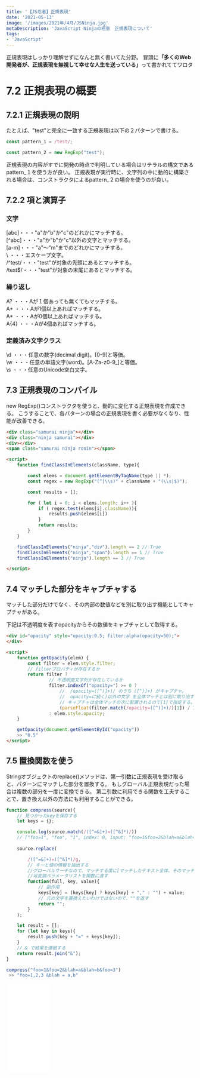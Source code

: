 ```yaml
---
title: '【JS忍者】正規表現'
date: '2021-05-13'
image: '/images/2021年/4月/JSNinja.jpg'
metaDescription: 'JavaScript Ninjaの極意　正規表現について'
tags: 
- 'JavaScript'
---
```

正規表現はしっかり理解せずになんと無く書いてた分野。
冒頭に<strong>「多くのWeb開発者が、正規表現を無視して幸せな人生を送っている」</strong>って書かれててワロタ

# 7.2 正規表現の概要
## 7.2.1 正規表現の説明

たとえば、"test"と完全に一致する正規表現は以下の２パターンで書ける。
```javascript
const pattern_1 = /test/;

const pattern_2 = new RegExp("test");
```
正規表現の内容がすでに開発の時点で判明している場合はリテラルの構文であるpattern_１を使う方が良い。
正規表現が実行時に、文字列の中に動的に構築される場合は、コンストラクタによるpattern_２の場合を使うのが良い。

## 7.2.2 項と演算子

### 文字
<red>[abc]</red>・・・"a"か"b"か"c"のどれかにマッチする。<br/>
<red>[^abc]</red>・・・"a"か"b"か"c"以外の文字とマッチする。<br/>
<red>[a-m]</red>・・・"a"〜"m"までのどれかにマッチする。<br/>
<red>  \  </red>・・・エスケープ文字。<br/>
<red>/^test/</red>・・・"test"が対象の先頭にあるとマッチする。<br/>
<red>/test$/</red>・・・"test"が対象の末尾にあるとマッチする。<br/>

### 繰り返し
<red> A? </red>・・・Aが１個あっても無くてもマッチする。<br/>
<red> A+ </red>・・・Aが1個以上あればマッチする。<br/>
<red> A* </red>・・・Aが0個以上あればマッチする。<br/>
<red> A{4} </red>・・・Aが4個あればマッチする。<br/>

### 定義済み文字クラス
<red> \d </red>・・・任意の数字(decimal digit)。[0-9]と等価。<br/>
<red> \w </red>・・・任意の単語文字(word)。[A-Za-z0-9_]と等価。<br/>
<red> \s </red>・・・任意のUnicode空白文字。<br/>

## 7.3 正規表現のコンパイル

new RegExp()コンストラクタを使うと、動的に変化する正規表現を作成できる。
こうすることで、各パターンの場合の正規表現を書く必要がなくなり、性能が改善できる。

```html
<div class="samurai ninja"></div>
<div class="ninja samurai"></div>
<div></div>
<span class="samurai ninja ronin"></span>

<script>
    function findClassInElements(className, type){

        const elems = document.getElementByTagName(type || *);
        const regex = new RegExp("(^|\\s)" + className + "(\\s|$)");

        const results = [];

        for ( let i = 0; i < elems.length; i++ ){
            if ( regex.test(elems[i].className)){
                results.push(elems[i])
            }
            return results;
        }
    }

    findClassInElements("ninja","div").length == 2 // True
    findClassInElements("ninja","span").length == 1 // True
    findClassInElements("ninja").length == 3 // True

</script>
```

## 7.4 マッチした部分をキャプチャする
マッチした部分だけでなく、その内部の数値などを別に取り出す機能としてキャプチャがある。

下記は不透明度を表すopacityからその数値をキャプチャとして取得する。

```html
<div id="opacity" style="opacity:0.5; filter:alpha(opacity=50);">
</div>

<script>
    function getOpacity(elem) {
        const filter = elem.style.filter;
        // filterプロパティが存在するか
        return filter ? 
                // 不透明度文字列が存在しているか
                filter.indexOf("opacity=") >= 0 ?
                    //  /opacity=([^)]+)/ のうち ([^)]+) がキャプチャ。
                    //  opacity=に続く)以外の文字 を全体マッチとは別に取り出す。
                    // キャプチャは全体マッチの次に配置されるので[1]で指定する。
                    (parseFloat(filter.match(/opacity=([^)]+)/)[1]) / 100) + "" : ""
                : elem.style.opacity;
    }

    getOpacity(document.getElementById("opacity"))
    >> "0.5"
</script>
```

## 7.5 置換関数を使う
Stringオブジェクトのreplace()メソッドは、第一引数に正規表現を受け取ると、パターンにマッチした部分を置換する。
もしグローバル正規表現だった場合は複数の部分を一度に変換できる。
第二引数に利用できる関数を工夫することで、置き換え以外の方法にも利用することができる。


```javascript
function compress(source){
    // 見つかったkeyを保存する
    let keys = {};

    console.log(source.match(/([^=&]+)=([^&]*)/))
    // ["foo=1", "foo", "1", index: 0, input: "foo=1&foo=2&blah=a&blah=b&foo=3", groups: undefined]
    
    source.replace(

        /([^=&]+)=([^&]*)/g,
        // キーと値の情報を抽出する
        //グローバルサーチなので、マッチする度に[マッチしたテキスト全体、そのマッチにおけるキャプチャ群]の
        //可変調パラメータリストを関数に渡す
        function(full, key, value){
            // 副作用
            keys[key] = (keys[key] ? keys[key] + "," : "") + value;
            // 元の文字を置換えたいわけではないので、""を返す
            return "";
        }
    );

    let result = [];
    for (let key in keys){
        result.push(key + "=" + keys[key]);
    }
    // & で結果を連結する
    return result.join("&");
}

compress("foo=1&foo=2&blah=a&blah=b&foo=3")
 >> "foo=1,2,3 &blah = a,b"
```
<iframe style="width:120px;height:240px;" marginwidth="0" marginheight="0" scrolling="no" frameborder="0" src="//rcm-fe.amazon-adsystem.com/e/cm?lt1=_blank&bc1=000000&IS2=1&bg1=FFFFFF&fc1=000000&lc1=0000FF&t=blogtukki-22&language=ja_JP&o=9&p=8&l=as4&m=amazon&f=ifr&ref=as_ss_li_til&asins=B00ESXY9MA&linkId=a82ef349f8ab5a832867e6985ab8b020"></iframe>